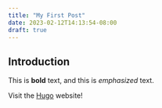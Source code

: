 ```yaml
---
title: "My First Post"
date: 2023-02-12T14:13:54-08:00
draft: true
---
```


## Introduction

This is **bold** text, and this is *emphasized* text.

Visit the [Hugo](https://gohugo.io) website!